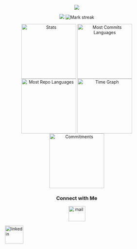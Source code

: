 <p align="center">
  <img src="https://capsule-render.vercel.app/api?text=Hello%20There&animation=fadeIn&type=cylinder&color=auto&height=100&fontSize=50&fontAlignY=55&theme=gruvbox"/>
</p>



<p align="center">
  <img src="https://github-readme-stats.vercel.app/api/top-langs/?username=MinhNguyen025&layout=compact&theme=rose_pine&hide=HTML,CSS&hide_border=true&theme=transparent">
  <img alt="Mark streak" src="https://github-readme-streak-stats.herokuapp.com/?user=MinhNguyen025&hide_border=true&theme=transparent" /> 
</p>

<div align="center">
  <img align="center" src="http://github-profile-summary-cards.vercel.app/api/cards/stats?username=MinhNguyen025&theme=transparent" height="180em" alt="Stats"/>
  <img align="center" src="http://github-profile-summary-cards.vercel.app/api/cards/most-commit-language?username=MinhNguyen025&theme=transparent&exclude=html,CSS,Jupyter%20Notebook" height="180em" alt="Most Commits Languages"/>
  <img align="center" src="http://github-profile-summary-cards.vercel.app/api/cards/repos-per-language?username=MinhNguyen025&theme=transparent&exclude=html,CSS,Jupyter%20Notebook" height="180em" alt="Most Repo Languages"/>
  <img align="center" src="http://github-profile-summary-cards.vercel.app/api/cards/productive-time?username=MinhNguyen025&theme=transparent&utcOffset=5.30" height="180em" alt="Time Graph"/>
  <img align="center" src="http://github-profile-summary-cards.vercel.app/api/cards/profile-details?username=MinhNguyen025&theme=transparent" height="180em" alt="Commitments"/>
</div>

<h3 align="center">Connect with Me</h3>
<p align="center">
  <a href="mailto:nguyenduyminh0205@gmail.com" target="_blank">
    <img align="center" src="assets/gmail.png" alt="mail" height="50" width="55" />
  </a>

  &nbsp;&nbsp;&nbsp;
  <a href="https://www.linkedin.com/in/duvminh025/" target="_blank">
    <img align="center" src="assets/linkedin.png" alt="linkedin" height="60" width="60" />
  </a>
</p>
